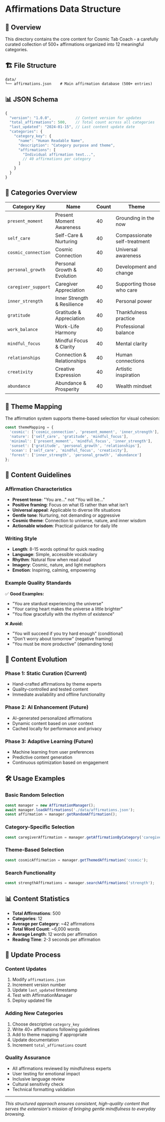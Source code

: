 # Affirmations Data Structure

## 📄 Overview

This directory contains the core content for Cosmic Tab Coach - a carefully curated collection of 500+ affirmations organized into 12 meaningful categories.

## 🏗️ File Structure

```
data/
└── affirmations.json    # Main affirmation database (500+ entries)
```

## 📊 JSON Schema

```javascript
{
  "version": "1.0.0",           // Content version for updates
  "total_affirmations": 500,    // Total count across all categories  
  "last_updated": "2024-01-15", // Last content update date
  "categories": {
    "category_key": {
      "name": "Human Readable Name",
      "description": "Category purpose and theme",
      "affirmations": [
        "Individual affirmation text...",
        // 40 affirmations per category
      ]
    }
  }
}
```

## 🎯 Categories Overview

| Category Key | Name | Count | Theme |
|-------------|------|-------|-------|
| `present_moment` | Present Moment Awareness | 40 | Grounding in the now |
| `self_care` | Self-Care & Nurturing | 40 | Compassionate self-treatment |
| `cosmic_connection` | Cosmic Connection | 40 | Universal awareness |
| `personal_growth` | Personal Growth & Evolution | 40 | Development and change |
| `caregiver_support` | Caregiver Appreciation | 40 | Supporting those who care |
| `inner_strength` | Inner Strength & Resilience | 40 | Personal power |
| `gratitude` | Gratitude & Appreciation | 40 | Thankfulness practice |
| `work_balance` | Work-Life Harmony | 40 | Professional balance |
| `mindful_focus` | Mindful Focus & Clarity | 40 | Mental clarity |
| `relationships` | Connection & Relationships | 40 | Human connections |
| `creativity` | Creative Expression | 40 | Artistic inspiration |
| `abundance` | Abundance & Prosperity | 40 | Wealth mindset |

## 🎨 Theme Mapping

The affirmation system supports theme-based selection for visual cohesion:

```javascript
const themeMapping = {
  'cosmic': ['cosmic_connection', 'present_moment', 'inner_strength'],
  'nature': ['self_care', 'gratitude', 'mindful_focus'],
  'minimal': ['present_moment', 'mindful_focus', 'inner_strength'],
  'sunset': ['gratitude', 'personal_growth', 'relationships'],
  'ocean': ['self_care', 'mindful_focus', 'creativity'],
  'forest': ['inner_strength', 'personal_growth', 'abundance']
};
```

## 📝 Content Guidelines

### Affirmation Characteristics
- **Present tense**: "You are..." not "You will be..."
- **Positive framing**: Focus on what IS rather than what isn't
- **Universal appeal**: Applicable to diverse life situations
- **Gentle tone**: Nurturing, not demanding or aggressive
- **Cosmic theme**: Connection to universe, nature, and inner wisdom
- **Actionable wisdom**: Practical guidance for daily life

### Writing Style
- **Length**: 8-15 words optimal for quick reading
- **Language**: Simple, accessible vocabulary
- **Rhythm**: Natural flow when read aloud
- **Imagery**: Cosmic, nature, and light metaphors
- **Emotion**: Inspiring, calming, empowering

### Example Quality Standards

✅ **Good Examples:**
- "You are stardust experiencing the universe"
- "Your caring heart makes the universe a little brighter"
- "You flow gracefully with the rhythm of existence"

❌ **Avoid:**
- "You will succeed if you try hard enough" (conditional)
- "Don't worry about tomorrow" (negative framing)
- "You must be more productive" (demanding tone)

## 🔄 Content Evolution

### Phase 1: Static Curation (Current)
- Hand-crafted affirmations by theme experts
- Quality-controlled and tested content
- Immediate availability and offline functionality

### Phase 2: AI Enhancement (Future)
- AI-generated personalized affirmations
- Dynamic content based on user context
- Cached locally for performance and privacy

### Phase 3: Adaptive Learning (Future)
- Machine learning from user preferences
- Predictive content generation
- Continuous optimization based on engagement

## 🛠️ Usage Examples

### Basic Random Selection
```javascript
const manager = new AffirmationManager();
await manager.loadAffirmations('./data/affirmations.json');
const affirmation = manager.getRandomAffirmation();
```

### Category-Specific Selection
```javascript
const caregiverAffirmation = manager.getAffirmationByCategory('caregiver_support');
```

### Theme-Based Selection
```javascript
const cosmicAffirmation = manager.getThemedAffirmation('cosmic');
```

### Search Functionality
```javascript
const strengthAffirmations = manager.searchAffirmations('strength');
```

## 📊 Content Statistics

- **Total Affirmations**: 500
- **Categories**: 12
- **Average per Category**: ~42 affirmations
- **Total Word Count**: ~6,000 words
- **Average Length**: 12 words per affirmation
- **Reading Time**: 2-3 seconds per affirmation

## 🔄 Update Process

### Content Updates
1. Modify `affirmations.json`
2. Increment version number
3. Update `last_updated` timestamp
4. Test with AffirmationManager
5. Deploy updated file

### Adding New Categories
1. Choose descriptive `category_key`
2. Write 40+ affirmations following guidelines
3. Add to theme mapping if appropriate
4. Update documentation
5. Increment `total_affirmations` count

### Quality Assurance
- All affirmations reviewed by mindfulness experts
- User testing for emotional impact
- Inclusive language review
- Cultural sensitivity check
- Technical formatting validation

---

*This structured approach ensures consistent, high-quality content that serves the extension's mission of bringing gentle mindfulness to everyday browsing.*